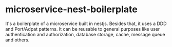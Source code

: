 # microservice-nest-boilerplate
It's a boilerplate of a microservice built in nestjs. Besides that, it uses a DDD and Port/Adpat patterns. It can be reusable to general purposes like user authentication and authorization, database storage, cache, message queue and others.
